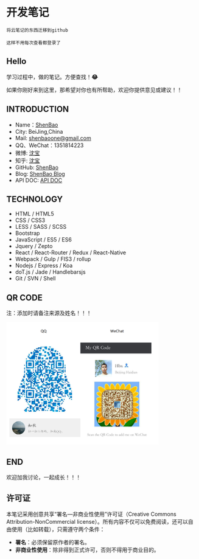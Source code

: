 # 开发笔记


```
将云笔记的东西迁移到github

这样不用每次查看都登录了
```

## Hello


学习过程中，做的笔记。方便查找！<b>:joy:</b>


如果你刚好来到这里，那希望对你也有所帮助，欢迎你提供意见或建议！！


## INTRODUCTION

- Name：[ShenBao](https://github.com/ShenBao)
- City: BeiJing,China
- Mail: <a href="mailto:shenbaoone@gmail.com">shenbaoone@gmail.com</a>
- QQ、WeChat：1351814223
- 微博: [沈宝](http://weibo.com/ShenBaoPro)
- 知乎: [沈宝](https://www.zhihu.com/people/shenbao)
- GitHub: [ShenBao](https://github.com/ShenBao)
- Blog: [ShenBao Blog](https://shenbao.github.io)
- API DOC: [API DOC](https://shenbao.github.io/blog)


## TECHNOLOGY

- HTML / HTML5
- CSS / CSS3
- LESS / SASS / SCSS
- Bootstrap
- JavaScript / ES5 / ES6
- Jquery / Zepto
- React / React-Router / Redux / React-Native
- Webpack / Gulp / FIS3 / rollup
- Nodejs / Express / Koa
- doT.js / Jade / Handlebarsjs
- Git / SVN / Shell

## QR CODE

<p>注：添加时请备注来源及姓名！！！</p>
<div height="300" >
    <img src="images/about-me/me-qr-code.png" alt="我的QQ二维码\微信二维码" width="400" >
</div>

## END

欢迎加我讨论，一起成长！！！

## 许可证

本笔记采用创意共享“署名—非商业性使用”许可证（Creative Commons Attribution-NonCommercial license）。所有内容不仅可以免费阅读，还可以自由使用（比如转载），只需遵守两个条件：

- **署名**：必须保留原作者的署名。
- **非商业性使用**：除非得到正式许可，否则不得用于商业目的。
